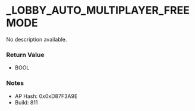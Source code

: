 # _LOBBY_AUTO_MULTIPLAYER_FREEMODE

No description available.

### Return Value
* BOOL

### Notes
* AP Hash: 0x0xD87F3A9E
* Build: 811

